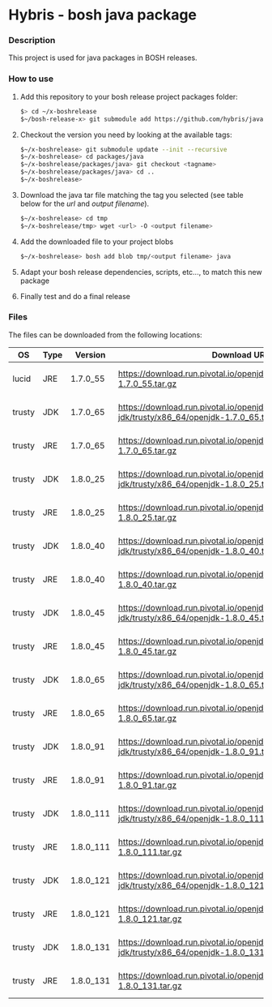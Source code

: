 # Hybris - bosh java package

### Description
This project is used for java packages in BOSH releases.

### How to use
1. Add this repository to your bosh release project packages folder:

   ```bash
   $> cd ~/x-boshrelease
   $~/bosh-release-x> git submodule add https://github.com/hybris/java-boshpackage packages/java
   ```
2. Checkout the version you need by looking at the available tags:

   ```bash
   $~/x-boshrelease> git submodule update --init --recursive
   $~/x-boshrelease> cd packages/java
   $~/x-boshrelease/packages/java> git checkout <tagname>
   $~/x-boshrelease/packages/java> cd ..
   $~/x-boshrelease>
   ```
3. Download the java tar file matching the tag you selected (see table below for the *url* and *output filename*).

   ```bash
   $~/x-boshrelease> cd tmp
   $~/x-boshrelease/tmp> wget <url> -O <output filename>
   ```
4. Add the downloaded file to your project blobs

   ```bash
   $~/x-boshrelease> bosh add blob tmp/<output filename> java
   ```
5. Adapt your bosh release dependencies, scripts, etc..., to match this new package
6. Finally test and do a final release

### Files
The files can be downloaded from the following locations:

| OS | Type | Version | Download URL | Output Filname |
| -------- | -------- | -------- | ------------ | -------- |
| lucid | JRE | 1.7.0_55 | https://download.run.pivotal.io/openjdk/lucid/x86_64/openjdk-1.7.0_55.tar.gz | openjdk-jre-lucid-1.7.0_55.tar.gz |
| trusty | JDK | 1.7.0_65 | https://download.run.pivotal.io/openjdk-jdk/trusty/x86_64/openjdk-1.7.0_65.tar.gz | openjdk-jdk-trusty-1.7.0_65.tar.gz |
| trusty | JRE | 1.7.0_65 | https://download.run.pivotal.io/openjdk/trusty/x86_64/openjdk-1.7.0_65.tar.gz | openjdk-jre-trusty-1.7.0_65.tar.gz |
| trusty | JDK | 1.8.0_25 | https://download.run.pivotal.io/openjdk-jdk/trusty/x86_64/openjdk-1.8.0_25.tar.gz | openjdk-jdk-trusty-1.8.0_25.tar.gz |
| trusty | JRE | 1.8.0_25 | https://download.run.pivotal.io/openjdk/trusty/x86_64/openjdk-1.8.0_25.tar.gz | openjdk-jre-trusty-1.8.0_25.tar.gz |
| trusty | JDK | 1.8.0_40 | https://download.run.pivotal.io/openjdk-jdk/trusty/x86_64/openjdk-1.8.0_40.tar.gz | openjdk-jdk-trusty-1.8.0_40.tar.gz |
| trusty | JRE | 1.8.0_40 | https://download.run.pivotal.io/openjdk/trusty/x86_64/openjdk-1.8.0_40.tar.gz | openjdk-jre-trusty-1.8.0_40.tar.gz |
| trusty | JDK | 1.8.0_45 | https://download.run.pivotal.io/openjdk-jdk/trusty/x86_64/openjdk-1.8.0_45.tar.gz | openjdk-jdk-trusty-1.8.0_45.tar.gz |
| trusty | JRE | 1.8.0_45 | https://download.run.pivotal.io/openjdk/trusty/x86_64/openjdk-1.8.0_45.tar.gz | openjdk-jre-trusty-1.8.0_45.tar.gz |
| trusty | JDK | 1.8.0_65 | https://download.run.pivotal.io/openjdk-jdk/trusty/x86_64/openjdk-1.8.0_65.tar.gz | openjdk-jdk-trusty-1.8.0_65.tar.gz |
| trusty | JRE | 1.8.0_65 | https://download.run.pivotal.io/openjdk/trusty/x86_64/openjdk-1.8.0_65.tar.gz | openjdk-jre-trusty-1.8.0_65.tar.gz |
| trusty | JDK | 1.8.0_91 | https://download.run.pivotal.io/openjdk-jdk/trusty/x86_64/openjdk-1.8.0_91.tar.gz | openjdk-jdk-trusty-1.8.0_91.tar.gz |
| trusty | JRE | 1.8.0_91 | https://download.run.pivotal.io/openjdk/trusty/x86_64/openjdk-1.8.0_91.tar.gz | openjdk-jre-trusty-1.8.0_91.tar.gz |
| trusty | JDK | 1.8.0_111 | https://download.run.pivotal.io/openjdk-jdk/trusty/x86_64/openjdk-1.8.0_111.tar.gz | openjdk-jdk-trusty-1.8.0_111.tar.gz |
| trusty | JRE | 1.8.0_111 | https://download.run.pivotal.io/openjdk/trusty/x86_64/openjdk-1.8.0_111.tar.gz | openjdk-jre-trusty-1.8.0_111.tar.gz |
| trusty | JDK | 1.8.0_121 | https://download.run.pivotal.io/openjdk-jdk/trusty/x86_64/openjdk-1.8.0_121.tar.gz | openjdk-jdk-trusty-1.8.0_121.tar.gz |
| trusty | JRE | 1.8.0_121 | https://download.run.pivotal.io/openjdk/trusty/x86_64/openjdk-1.8.0_121.tar.gz | openjdk-jre-trusty-1.8.0_121.tar.gz |
| trusty | JDK | 1.8.0_131 | https://download.run.pivotal.io/openjdk-jdk/trusty/x86_64/openjdk-1.8.0_131.tar.gz | openjdk-jdk-trusty-1.8.0_131.tar.gz |
| trusty | JRE | 1.8.0_131 | https://download.run.pivotal.io/openjdk/trusty/x86_64/openjdk-1.8.0_131.tar.gz | openjdk-jre-trusty-1.8.0_131.tar.gz |
